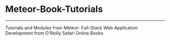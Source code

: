 # Meteor-Book-Tutorials
-------
Tutorials and Modules from Meteor: Full-Stack Web Application Development from O'Reilly Safari Online Books